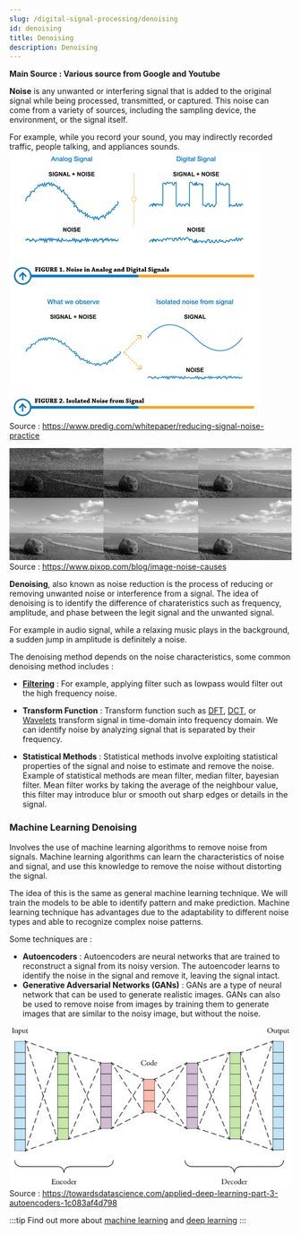 ```yaml
---
slug: /digital-signal-processing/denoising
id: denoising
title: Denoising
description: Denoising
---
```


**Main Source : Various source from Google and Youtube**

**Noise** is any unwanted or interfering signal that is added to the original signal while being processed, transmitted, or captured. This noise can come from a variety of sources, including the sampling device, the environment, or the signal itself.

For example, while you record your sound, you may indirectly recorded traffic, people talking, and appliances sounds.  
 ![Noise introduce weird pattern to the original signal](./noise.png)  
 Source : https://www.predig.com/whitepaper/reducing-signal-noise-practice

![A noised image](./noise-image.png)  
 Source : https://www.pixop.com/blog/image-noise-causes

**Denoising**, also known as noise reduction is the process of reducing or removing unwanted noise or interference from a signal. The idea of denoising is to identify the difference of charateristics such as frequency, amplitude, and phase between the legit signal and the unwanted signal.

For example in audio signal, while a relaxing music plays in the background, a sudden jump in amplitude is definitely a noise.

The denoising method depends on the noise characteristics, some common denoising method includes :

- **[Filtering](/digital-signal-processing/filtering)** : For example, applying filter such as lowpass would filter out the high frequency noise.

- **Transform Function** : Transform function such as [DFT](/digital-signal-processing/discrete-fourier-transform), [DCT](/digital-signal-processing/discrete-cosine-transform), or [Wavelets](/digital-signal-processing/wavelets) transform signal in time-domain into frequency domain. We can identify noise by analyzing signal that is separated by their frequency.

- **Statistical Methods** : Statistical methods involve exploiting statistical properties of the signal and noise to estimate and remove the noise. Example of statistical methods are mean filter, median filter, bayesian filter. Mean filter works by taking the average of the neighbour value, this filter may introduce blur or smooth out sharp edges or details in the signal.

### Machine Learning Denoising

Involves the use of machine learning algorithms to remove noise from signals. Machine learning algorithms can learn the characteristics of noise and signal, and use this knowledge to remove the noise without distorting the signal.

The idea of this is the same as general machine learning technique. We will train the models to be able to identify pattern and make prediction. Machine learning technique has advantages due to the adaptability to different noise types and able to recognize complex noise patterns.

Some techniques are :

- **Autoencoders** : Autoencoders are neural networks that are trained to reconstruct a signal from its noisy version. The autoencoder learns to identify the noise in the signal and remove it, leaving the signal intact.
- **Generative Adversarial Networks (GANs)** : GANs are a type of neural network that can be used to generate realistic images. GANs can also be used to remove noise from images by training them to generate images that are similar to the noisy image, but without the noise.

![Autoencoder network](./autoencoder.png)  
Source : https://towardsdatascience.com/applied-deep-learning-part-3-autoencoders-1c083af4d798

:::tip
Find out more about [machine learning](/machine-learning) and [deep learning](/deep-learning)
:::
